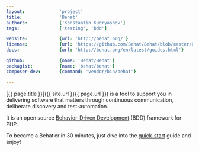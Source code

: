 ```yaml
---
layout:             'project'
title:              'Behat'       
authors:            ['Konstantin Kudryashov']
tags:               ['testing', 'bdd']

website:            {url: 'http://behat.org/'} 
license:            {url: 'https://github.com/Behat/Behat/blob/master/LICENSE', label: 'MIT'} 
docs:               {url: 'http://behat.org/en/latest/guides.html'} 

github:             {name: 'Behat/Behat'} 
packagist:          {name: 'behat/behat'}
composer-dev:       {command: 'vendor/bin/behat'} 

---
```


[{{ page.title }}]({{ site.url }}{{ page.url }}) is a tool to support you in delivering software that matters
through continuous communication, deliberate discovery and test-automation.

<!--more--> 

It is an open source [Behavior-Driven Development](https://en.wikipedia.org/wiki/Behavior-driven_development) (BDD) framework for PHP.

To become a Behat’er in 30 minutes, just dive into the [quick-start](http://behat.org/en/latest/quick_start.html) guide and enjoy!
